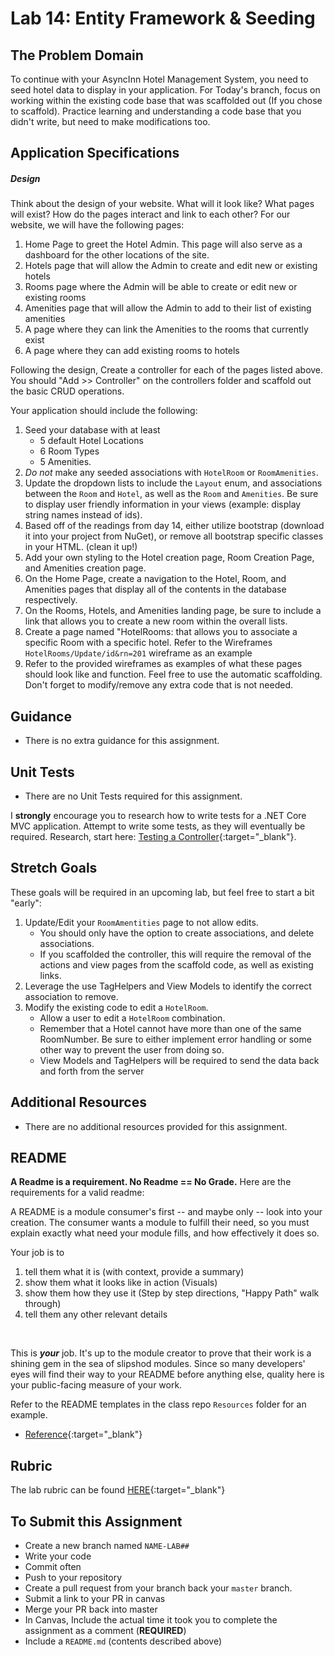 # Lab 14: Entity Framework & Seeding

## The Problem Domain
To continue with your AsyncInn Hotel Management System, you need to seed hotel data to display in your application. 
For Today's branch, focus on working within the existing code base that was scaffolded out (If you chose to scaffold). Practice learning and understanding a code base that you didn't write, but need to make modifications too.

## Application Specifications

##### Design
Think about the design of your website. What will it look like? What pages will exist? How do the pages interact and link to each other? For our website, we will have the following pages:
1. Home Page to greet the Hotel Admin. This page will also serve as a dashboard for the other locations of the site.
1. Hotels page that will allow the Admin to create and edit new or existing hotels
1. Rooms page where the Admin will be able to create or edit new or existing rooms
1. Amenities page that will allow the Admin to add to their list of existing amenities
1. A page where they can link the Amenities to the rooms that currently exist
1. A page where they can add existing rooms to hotels

Following the design, Create a controller for each of the pages listed above. You should "Add >> Controller" on the controllers folder and scaffold out the basic CRUD operations.


Your application should include the following:
1. Seed your database with at least 
	- 5 default Hotel Locations
	- 6 Room Types
	- 5 Amenities. 
1. *Do not* make any seeded associations with `HotelRoom` or `RoomAmenities`.
1. Update the dropdown lists to include the `Layout` enum, and associations between the `Room` and `Hotel`, as well as the `Room` and `Amenities`. Be sure to display user friendly information in your views (example: display string names instead of ids).
1. Based off of the readings from day 14, either utilize bootstrap (download it into your project from NuGet), or remove all bootstrap specific classes in your HTML. (clean it up!)
1. Add your own styling to the Hotel creation page, Room Creation Page, and Amenities creation page.
1. On the Home Page, create a navigation to the Hotel, Room, and Amenities pages that display all of the contents in the database respectively. 
1. On the Rooms, Hotels, and Amenities landing page, be sure to include a link that allows you to create a new room within the overall lists. 
1. Create a page named "HotelRooms: that allows you to associate a specific Room with a specific hotel. Refer to the Wireframes `HotelRooms/Update/id&rn=201` wireframe as an example
1. Refer to the provided wireframes as examples of what these pages should look like and function. Feel free to use the automatic scaffolding. Don't forget to modify/remove any extra code that is not needed. 

## Guidance
- There is no extra guidance for this assignment.


## Unit Tests
- There are no Unit Tests required for this assignment.

I **strongly** encourage you to research how to write tests for a .NET Core MVC application. Attempt to write some tests, as they will eventually be required.  Research, start here: [Testing a Controller](https://docs.microsoft.com/en-us/aspnet/core/mvc/controllers/testing){:target="_blank"}. 

## Stretch Goals
These goals will be required in an upcoming lab, but feel free to start a bit "early":
1. Update/Edit your `RoomAmentities` page to not allow edits. 
	- You should only have the option to create associations, and delete associations.
	- If you scaffolded the controller, this will require the removal of the actions and view pages from the scaffold code, as well as existing links. 
1. Leverage the use TagHelpers and View Models to identify the correct association to remove.
1. Modify the existing code to edit a `HotelRoom`.
	 - Allow a user to edit a `HotelRoom` combination. 
	 - Remember that a Hotel cannot have more than one of the same RoomNumber. Be sure to either implement error handling or some other way to prevent the user from doing so. 
	 - View Models and TagHelpers will be required to send the data back and forth from the server

## Additional Resources
- There are no additional resources provided for this assignment.

## README
**A Readme is a requirement. No Readme == No Grade.** 
Here are the requirements for a valid readme:

A README is a module consumer's first -- and maybe only -- look into your creation. The consumer wants a module to fulfill their need, so you must explain exactly what need your module fills, and how effectively it does so.

Your job is to

1. tell them what it is (with context, provide a summary)
1. show them what it looks like in action (Visuals)
1. show them how they use it (Step by step directions, "Happy Path" walk through)
1. tell them any other relevant details
<br />

This is ***your*** job. It's up to the module creator to prove that their work is a shining gem in the sea of slipshod modules. Since so many developers' eyes will find their way to your README before anything else, quality here is your public-facing measure of your work.

Refer to the README templates in the class repo `Resources` folder for an example. 
- [Reference](https://github.com/noffle/art-of-readme){:target="_blank"} 


## Rubric

The lab rubric can be found [HERE](../../Resources/rubric){:target="_blank"} 


## To Submit this Assignment
- Create a new branch named `NAME-LAB##`
- Write your code
- Commit often
- Push to your repository
- Create a pull request from your branch back your `master` branch.
- Submit a link to your PR in canvas
- Merge your PR back into master
- In Canvas, Include the actual time it took you to complete the assignment as a comment (**REQUIRED**)
- Include a `README.md` (contents described above)


